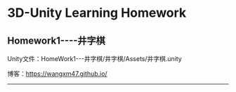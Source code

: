 # 3D-Unity Learning Homework
## Homework1----井字棋
Unity文件：HomeWork1---井字棋/井字棋/Assets/井字棋.unity

博客：https://wangxm47.github.io/

----------------------------
